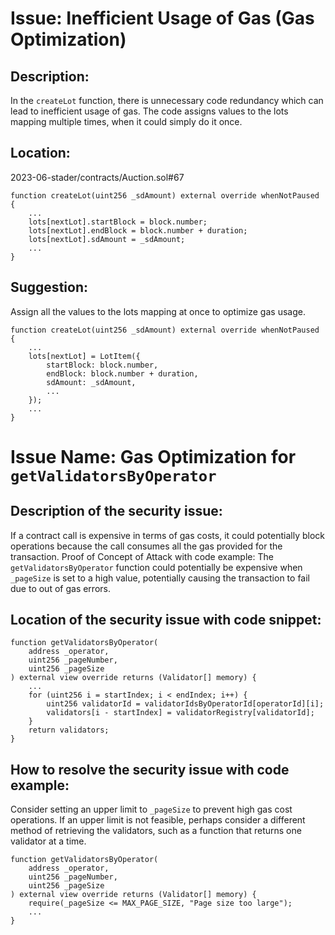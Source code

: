 # Issue: Inefficient Usage of Gas (Gas Optimization)

## Description:
In the `createLot` function, there is unnecessary code redundancy which can lead to inefficient usage of gas. The code assigns values to the lots mapping multiple times, when it could simply do it once.

## Location:
2023-06-stader/contracts/Auction.sol#67
```
function createLot(uint256 _sdAmount) external override whenNotPaused {
    ...
    lots[nextLot].startBlock = block.number;
    lots[nextLot].endBlock = block.number + duration;
    lots[nextLot].sdAmount = _sdAmount;
    ...
}
```
## Suggestion:
Assign all the values to the lots mapping at once to optimize gas usage.

```
function createLot(uint256 _sdAmount) external override whenNotPaused {
    ...
    lots[nextLot] = LotItem({
        startBlock: block.number,
        endBlock: block.number + duration,
        sdAmount: _sdAmount,
        ...
    });
    ...
}
```
# Issue Name: Gas Optimization for `getValidatorsByOperator`

## Description of the security issue: 
If a contract call is expensive in terms of gas costs, it could potentially block operations because the call consumes all the gas provided for the transaction.
Proof of Concept of Attack with code example: The `getValidatorsByOperator` function could potentially be expensive when `_pageSize` is set to a high value, potentially causing the transaction to fail due to out of gas errors.

## Location of the security issue with code snippet:

```
function getValidatorsByOperator(
    address _operator,
    uint256 _pageNumber,
    uint256 _pageSize
) external view override returns (Validator[] memory) {
    ...
    for (uint256 i = startIndex; i < endIndex; i++) {
        uint256 validatorId = validatorIdsByOperatorId[operatorId][i];
        validators[i - startIndex] = validatorRegistry[validatorId];
    }
    return validators;
}
```

## How to resolve the security issue with code example: 
Consider setting an upper limit to `_pageSize` to prevent high gas cost operations. If an upper limit is not feasible, perhaps consider a different method of retrieving the validators, such as a function that returns one validator at a time.

```
function getValidatorsByOperator(
    address _operator,
    uint256 _pageNumber,
    uint256 _pageSize
) external view override returns (Validator[] memory) {
    require(_pageSize <= MAX_PAGE_SIZE, "Page size too large");
    ...
}
```





